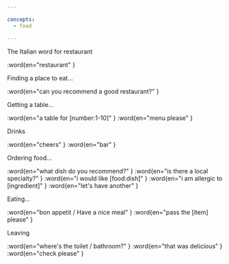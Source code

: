 ```yaml
---

concepts:
  - food

---
```


The Italian word for restaurant

:word{en="restaurant" }

Finding a place to eat...

:word{en="can you recommend a good restaurant?" }

Getting a table...

:word{en="a table for [number:1-10]" }
:word{en="menu please" }

Drinks

:word{en="cheers" }
:word{en="bar" }

Ordering food...

:word{en="what dish do you recommend?" }
:word{en="is there a local specialty?" }
:word{en="i would like [food:dish]" }
:word{en="i am allergic to [ingredient]" }
:word{en="let's have another" }

Eating...

:word{en="bon appetit / Have a nice meal" }
:word{en="pass the [item] please" }

Leaving

:word{en="where's the toilet / bathroom?" }
:word{en="that was delicious" }
:word{en="check please" }
